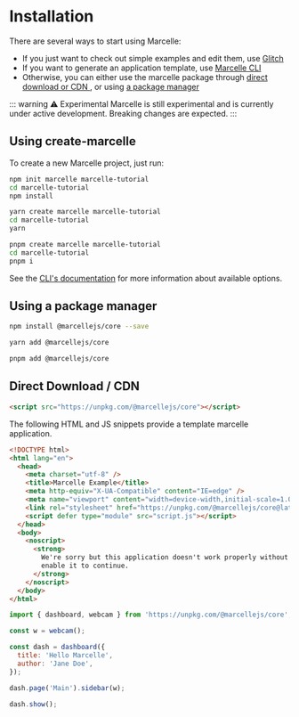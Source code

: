 # Installation

There are several ways to start using Marcelle:

- If you just want to check out simple examples and edit them, use [Glitch](https://glitch.com/@marcelle.crew/marcelle-examples)
- If you want to generate an application template, use [Marcelle CLI](#using-marcelle-cli)
- Otherwise, you can either use the marcelle package through [direct download or CDN ](#direct-download-cdn), or using [a package manager](#using-a-package-manager)

::: warning ⚠️ Experimental
Marcelle is still experimental and is currently under active development. Breaking changes are expected.
:::

## Using create-marcelle

To create a new Marcelle project, just run:

<CodeGroup>
<CodeGroupItem title="npm">

```bash
npm init marcelle marcelle-tutorial
cd marcelle-tutorial
npm install
```

</CodeGroupItem>

<CodeGroupItem title="yarn">

```bash
yarn create marcelle marcelle-tutorial
cd marcelle-tutorial
yarn
```

</CodeGroupItem>

<CodeGroupItem title="pnpm">

```bash
pnpm create marcelle marcelle-tutorial
cd marcelle-tutorial
pnpm i
```

</CodeGroupItem>

</CodeGroup>

See the [CLI's documentation](/cli.html) for more information about available options.

## Using a package manager

<CodeGroup>
<CodeGroupItem title="npm">

```bash
npm install @marcellejs/core --save
```

</CodeGroupItem>

<CodeGroupItem title="yarn">

```bash
yarn add @marcellejs/core
```

</CodeGroupItem>

<CodeGroupItem title="pnpm">

```bash
pnpm add @marcellejs/core
```

</CodeGroupItem>

</CodeGroup>

## Direct Download / CDN

```html
<script src="https://unpkg.com/@marcellejs/core"></script>
```

The following HTML and JS snippets provide a template marcelle application.

```html
<!DOCTYPE html>
<html lang="en">
  <head>
    <meta charset="utf-8" />
    <title>Marcelle Example</title>
    <meta http-equiv="X-UA-Compatible" content="IE=edge" />
    <meta name="viewport" content="width=device-width,initial-scale=1.0" />
    <link rel="stylesheet" href="https://unpkg.com/@marcellejs/core@latest/dist/marcelle.css" />
    <script defer type="module" src="script.js"></script>
  </head>
  <body>
    <noscript>
      <strong>
        We're sorry but this application doesn't work properly without JavaScript enabled. Please
        enable it to continue.
      </strong>
    </noscript>
  </body>
</html>
```

```js
import { dashboard, webcam } from 'https://unpkg.com/@marcellejs/core';

const w = webcam();

const dash = dashboard({
  title: 'Hello Marcelle',
  author: 'Jane Doe',
});

dash.page('Main').sidebar(w);

dash.show();
```
